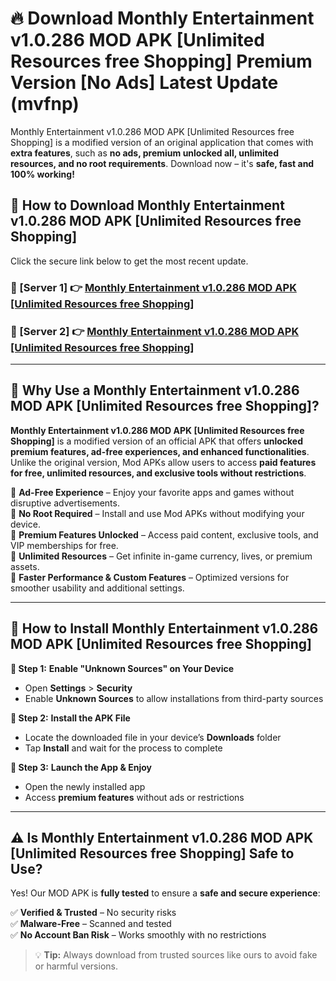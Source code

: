 # 🔥 Download Monthly Entertainment v1.0.286 MOD APK [Unlimited Resources free Shopping] Premium Version [No Ads] Latest Update (mvfnp) 

Monthly Entertainment v1.0.286 MOD APK [Unlimited Resources free Shopping] is a modified version of an original application that comes with **extra features**, such as **no ads, premium unlocked all, unlimited resources, and no root requirements**. Download now – it's **safe, fast and 100% working!**

## **📱 How to Download Monthly Entertainment v1.0.286 MOD APK [Unlimited Resources free Shopping]**  

Click the secure link below to get the most recent update.  

 ### **📌 [Server 1] 👉** [Monthly Entertainment v1.0.286 MOD APK [Unlimited Resources free Shopping]](https://apkcomod.com?title=Monthly_Entertainment_v1.0.286_MOD_APK_[Unlimited_Resources_free_Shopping])

 ### **📌 [Server 2] 👉** [Monthly Entertainment v1.0.286 MOD APK [Unlimited Resources free Shopping]](https://apkcomod.com?title=Monthly_Entertainment_v1.0.286_MOD_APK_[Unlimited_Resources_free_Shopping])

---

## **🤖 Why Use a Monthly Entertainment v1.0.286 MOD APK [Unlimited Resources free Shopping]?**  

**Monthly Entertainment v1.0.286 MOD APK [Unlimited Resources free Shopping]** is a modified version of an official APK that offers **unlocked premium features, ad-free experiences, and enhanced functionalities**. Unlike the original version, Mod APKs allow users to access **paid features for free, unlimited resources, and exclusive tools without restrictions**.

🔽 **Ad-Free Experience** – Enjoy your favorite apps and games without disruptive advertisements.  
🔽 **No Root Required** – Install and use Mod APKs without modifying your device.  
🔽 **Premium Features Unlocked** – Access paid content, exclusive tools, and VIP memberships for free.  
🔽 **Unlimited Resources** – Get infinite in-game currency, lives, or premium assets.  
🔽 **Faster Performance & Custom Features** – Optimized versions for smoother usability and additional settings.  

---

## **🚀 How to Install Monthly Entertainment v1.0.286 MOD APK [Unlimited Resources free Shopping]**  

**🔹 Step 1:** **Enable "Unknown Sources" on Your Device**  
- Open **Settings** > **Security**  
- Enable **Unknown Sources** to allow installations from third-party sources  

**🔹 Step 2:** **Install the APK File**  
- Locate the downloaded file in your device’s **Downloads** folder  
- Tap **Install** and wait for the process to complete  

**🔹 Step 3:** **Launch the App & Enjoy**  
- Open the newly installed app  
- Access **premium features** without ads or restrictions  

---

## **⚠️ Is Monthly Entertainment v1.0.286 MOD APK [Unlimited Resources free Shopping] Safe to Use?**  

Yes! Our MOD APK is **fully tested** to ensure a **safe and secure experience**:

✅ **Verified & Trusted** – No security risks  
✅ **Malware-Free** – Scanned and tested  
✅ **No Account Ban Risk** – Works smoothly with no restrictions  

> 💡 **Tip:** Always download from trusted sources like ours to avoid fake or harmful versions.